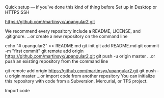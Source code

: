 Quick setup — if you’ve done this kind of thing before
 Set up in Desktop	or	
 HTTPS
 SSH

https://github.com/martinsyx/upangular2.git

We recommend every repository include a README, LICENSE, and .gitignore.
…or create a new repository on the command line

echo "# upangular2" >> README.md
git init
git add README.md
git commit -m "first commit"
git remote add origin https://github.com/martinsyx/upangular2.git
git push -u origin master
…or push an existing repository from the command line

git remote add origin https://github.com/martinsyx/upangular2.git
git push -u origin master
…or import code from another repository
You can initialize this repository with code from a Subversion, Mercurial, or TFS project.

Import code

